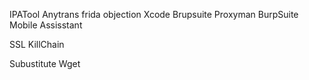 
IPATool
Anytrans
frida
objection
Xcode
Brupsuite
Proxyman
BurpSuite Mobile Assisstant

SSL KillChain


Subustitute
Wget
